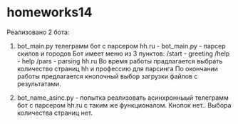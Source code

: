 # homeworks14

Реализовано 2 бота:
1. bot_main.py  телеграмм бот с парсером hh.ru -  bot_main.py - парсер скилов и городов
Бот имеет меню из 3 пунктов:
/start - greeting
/help - help
/pars - parsing hh.ru
Во время работы прадлагается выбрать количество страниц hh и профессию для парсинга
По окончании работы предлагается кнопочный выбор загрузки файлов с результатами.


2. bot_name_asinc.py - попытка реализовать асинхронныый телеграмм бот с парсером hh.ru с таким же функционалом.
Кнопок нет.. Выбора количества страниц нет.


